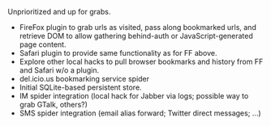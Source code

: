 Unprioritized and up for grabs.

  * FireFox plugin to grab urls as visited, pass along bookmarked urls, and retrieve DOM to allow gathering behind-auth or JavaScript-generated page content.
  * Safari plugin to provide same functionality as for FF above.
  * Explore other local hacks to pull browser bookmarks and history from FF and Safari w/o a plugin.
  * del.icio.us bookmarking service spider
  * Initial SQLite-based persistent store.
  * IM spider integration (local hack for Jabber via logs; possible way to grab GTalk, others?)
  * SMS spider integration (email alias forward; Twitter direct messages; ...)